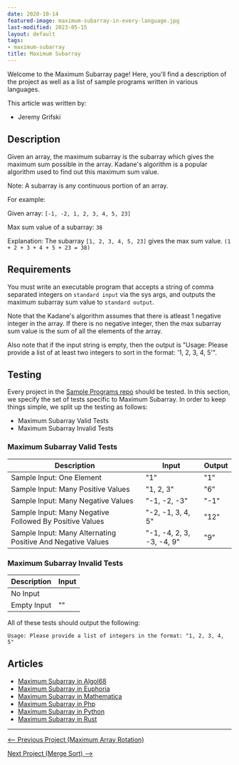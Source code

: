 ```yaml
---
date: 2020-10-14
featured-image: maximum-subarray-in-every-language.jpg
last-modified: 2023-05-15
layout: default
tags:
- maximum-subarray
title: Maximum Subarray
---
```


Welcome to the Maximum Subarray page! Here, you'll find a description of the project as well as a list of sample programs written in various languages.

This article was written by:

- Jeremy Grifski

## Description

Given an array, the maximum subarray is the subarray which gives the maximum sum possible in the array.
Kadane's algorithm is a popular algorithm used to find out this maximum sum value.

Note: A subarray is any continuous portion of an array.

For example:

Given array: `[-1, -2, 1, 2, 3, 4, 5, 23]`

Max sum value of a subarray: `38`

Explanation: The subarray `[1, 2, 3, 4, 5, 23]` gives the max sum value. `(1 + 2 + 3 + 4 + 5 + 23 = 38)`


## Requirements

You must write an executable program that accepts a string of comma separated integers on `standard input` via the sys args, and outputs the maximum subarray sum value to `standard output`.

Note that the Kadane's algorithm assumes that there is atleast 1 negative integer in the array.
If there is no negative integer, then the max subarray sum value is the sum of all the elements of the array.

Also note that if the input string is empty, then the output is "Usage: Please provide a list of at least two integers to sort in the format: '1, 2, 3, 4, 5'".


## Testing

Every project in the [Sample Programs repo](https://github.com/TheRenegadeCoder/sample-programs) should be tested.
In this section, we specify the set of tests specific to Maximum Subarray.
In order to keep things simple, we split up the testing as follows:

- Maximum Subarray Valid Tests
- Maximum Subarray Invalid Tests

### Maximum Subarray Valid Tests

| Description | Input | Output |
| ----------- | ----- | ------ |
| Sample Input: One Element | "1" | "1" |
| Sample Input: Many Positive Values | "1, 2, 3" | "6" |
| Sample Input: Many Negative Values | "-1, -2, -3" | "-1" |
| Sample Input: Many Negative Followed By Positive Values | "-2, -1, 3, 4, 5" | "12" |
| Sample Input: Many Alternating Positive And Negative Values | "-1, -4, 2, 3, -3, -4, 9" | "9" |

### Maximum Subarray Invalid Tests

| Description | Input |
| ----------- | ----- |
| No Input |  |
| Empty Input | "" |

All of these tests should output the following:

```
Usage: Please provide a list of integers in the format: "1, 2, 3, 4, 5"
```


## Articles

- [Maximum Subarray in Algol68](https://sampleprograms.io/projects/maximum-subarray/algol68)
- [Maximum Subarray in Euphoria](https://sampleprograms.io/projects/maximum-subarray/euphoria)
- [Maximum Subarray in Mathematica](https://sampleprograms.io/projects/maximum-subarray/mathematica)
- [Maximum Subarray in Php](https://sampleprograms.io/projects/maximum-subarray/php)
- [Maximum Subarray in Python](https://sampleprograms.io/projects/maximum-subarray/python)
- [Maximum Subarray in Rust](https://sampleprograms.io/projects/maximum-subarray/rust)

***

<nav class="project-nav">

<div id="prev" markdown="1">

[<-- Previous Project (Maximum Array Rotation)](https://sampleprograms.io/projects/maximum-array-rotation)

</div>

<div id="next" markdown="1">

[Next Project (Merge Sort) -->](https://sampleprograms.io/projects/merge-sort)

</div>

</nav>